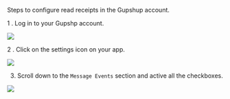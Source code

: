 Steps to configure read receipts in the Gupshup account.

1 . Log in to your Gupshp account.



![](https://static.slab.com/prod/uploads/8k89m6if/posts/images/gdgoe5qFByoir853GgXVVv77.png)

2 . Click on the settings icon on your app.

![](https://static.slab.com/prod/uploads/8k89m6if/posts/images/bjEaxiBqeaD93jgX10Gax3E9.png)



3. Scroll down to the `Message Events` section and active all the checkboxes.



![](https://static.slab.com/prod/uploads/8k89m6if/posts/images/ksI7ODgTqdahJNNzciHFC4cA.png)
